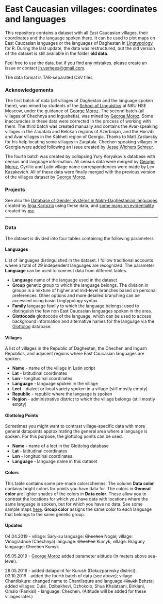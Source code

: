 # East Caucasian villages: coordinates and languages

This repository contains a dataset with all East Caucasian villages, their coordinates and the language spoken there. It can be used to plot maps on East Caucasian languages or the languages of Daghestan in [Lingtypology](https://ropensci.github.io/lingtypology/) for R. During the last update, the data was restructured, but the old version of the dataset is still available in the folder **old data**.

Feel free to use the data, but if you find any mistakes, please create an issue or contact jh.verhees@gmail.com.

The data format is TAB-separated CSV files.


### Acknowledgements

The first batch of data (all villages of Daghestan and the language spoken there), was mined by students of the 
[School of Linguistics](https://ling.hse.ru/en/) at NRU HSE Moscow, under the guidance of [George Moroz](https://github.com/agricolamz). The second batch (all villages of Chechnya and Ingushetia),
was mined by [George Moroz](https://github.com/agricolamz). Some inaccuracies in these data were corrected in the process of working with them. The third batch was created manually and contains the Avar-speaking villages in the Zaqatala and Belokan regions of Azerbaijan, and the Hunzib and Avar villages in the Kakheti region of Georgia. Thanks to Matt Zaslansky for his help locating some villages in Zaqatala. Chechen speaking villages in Georgia were added following an issue created by [Jesse Wichers Schreur](https://github.com/JesseWS).

The fourth batch was created by collapsing Yury Koryakov's database with census and language information. All census data were merged by [George Moroz](https://github.com/agricolamz), Cyrillic and Latin village name correspondences were made by Lev Kazakevich. All of these data  were finally merged with the previous version of the villages dataset by [George Moroz](https://github.com/agricolamz). 

### Projects

See also the [Database of Gender Systems in Nakh-Daghestanian languages](https://kartozia.github.io/Gender-Systems-Database/) created by [Inga Kartozia](https://github.com/kartozia) using these data, and [some maps on evidentiality](https://sverhees.github.io/maps/maps_v42.html) created by [me](https://github.com/sverhees).

---

### Data

The dataset is divided into four tables containing the following parameters


#### Languages

List of languages distinguished in the dataset. I follow traditional accounts where a total of 29 independent languages are recognized. The parameter **Language** can be used to connect data from different tables.

* **Language** name of the language used in the dataset
* **Group** genetic group to which the language belongs. The division in groups is a mixture of higher and mid-level branches based on personal preferences. Other options and more detailed branching can be accessed using basic Lingtypology syntax.
* **Family** language family to which the language belongs; used to distinguish the few non East Caucasian languages spoken in the area.
* **Glottocode** glottocode of the language, which can be used to access background information and alternative names for the language via the [Glottolog](https://glottolog.org/) database.


#### Villages

A list of villages in the Republic of Daghestan, the Chechen and Ingush Republics, and adjacent regions where East Caucasian languages are spoken.

* **Name** - name of the village in Latin script
* **Lat** - latitudinal coordinates
* **Lon** - longitudinal coordinates
* **Language** - language spoken in the village
* **Lect** - dialect or local variety spoken in a village (still mostly empty)
* **Republic** - republic where the language is spoken
* **Region** - administrative district to which the village belongs (still mostly empty)


#### Glottolog Points

Sometimes you might want to contrast village-specific data with more general datapoints approximating the general area where a language is spoken. For this purpose, the glottolog points can be used.

* **Name** - name of a lect in the Glottolog database
* **Lat** - latitudinal coordinates
* **Lon** - longitudinal coordinates	
* **Language** - language name in this dataset


#### Colors

This table contains some pre-made colorschemes. The column **Data color** contains bright colors for points you have data for. The colors in **General color** are lighter shades of the colors in **Data color**. These allow you to contrast the locations for which you have data with locations where the same language is spoken, but for which you have no data. See some sample maps [here](https://sverhees.github.io/master_villages/sample_maps.html). **Group color** assigns the same color to each language that belongs to the same genetic group.


#### Updates

04.04.2019 - village: Sary-su language: ~~Chechen~~ Nogai;
            village: Vinogradnoe (Chechnya) language: ~~Chechen~~ Kumyk;
            village: Braguny language: ~~Chechen~~ Kumyk

05.05.2019 - [George Moroz](https://github.com/agricolamz) added parameter altitude (in meters above sea-level).

28.05.2019 - added datapoint for Kurush (Dokuzparinsky district).
03.10.2019 - added the fourth batch of data (see above); 
village Chantliskure: changed name to Chantlisqure and language ~~Hinukh~~ Behzta;
added villages: Duisi, Dzibakhevi, Dzhokolo, Shua Khalatsani, Birkiani, Omalo (Pankisi) - language: Chechen. (Altitude will be added for these villages later.)
